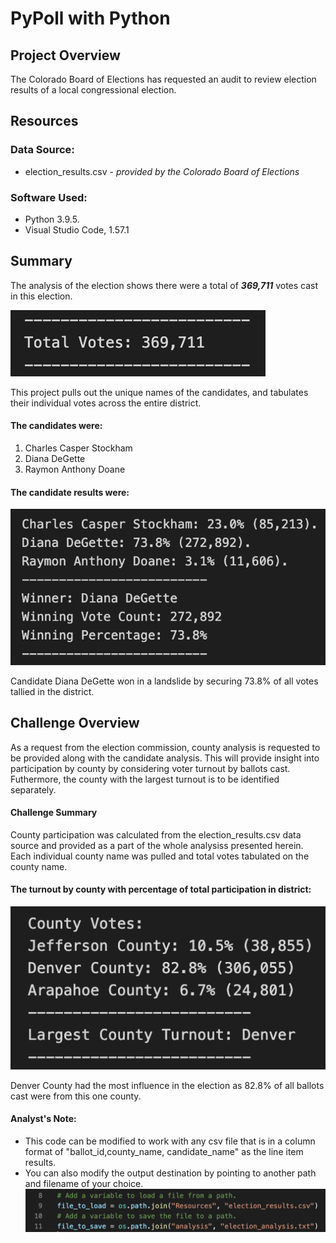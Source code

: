 # PyPoll with Python

## Project Overview
The Colorado Board of Elections has requested an audit to review election results of a local congressional election.

## Resources
### Data Source:
- election_results.csv - *provided by the Colorado Board of Elections*

### Software Used:
+ Python 3.9.5.  
+ Visual Studio Code, 1.57.1

## Summary
The analysis of the election shows there were a total of ***369,711*** votes cast in this election. 

![Total Votes](Resources/PNG/Total_Votes.png)

This project pulls out the unique names of the candidates, and tabulates their individual votes across the entire district.
#### The candidates were:
1. Charles Casper Stockham
2. Diana DeGette
3. Raymon Anthony Doane

#### The candidate results were:
![Candidate Results](Resources/PNG/Candidate_Results.png)

Candidate Diana DeGette won in a landslide by securing 73.8% of all votes tallied in the district.

## Challenge Overview
As a request from the election commission, county analysis is requested to be provided along with the candidate analysis. This will provide insight into participation by county by considering voter turnout by ballots cast. Futhermore, the county with the largest turnout is to be identified separately.

#### Challenge Summary
County participation was calculated from the election_results.csv data source and provided as
a part of the whole analysiss presented herein. Each individual county name was pulled and total votes tabulated on the county name.

#### The turnout by county with percentage of total participation in district:
![County Results](Resources/PNG/County_Results.png)

Denver County had the most influence in the election as 82.8% of all ballots cast were from
this one county.


#### Analyst's Note:
- This code can be modified to work with any csv file that is in a column format of "ballot_id,county_name, candidate_name" as the line item results.
- You can also modify the output destination by pointing to another path and filename of your choice.
![Code Snippet](Resources/PNG/target_code.png)


